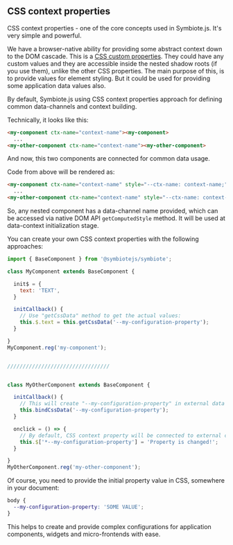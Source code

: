 ## CSS context properties

CSS context properties - one of the core concepts used in Symbiote.js. It's very simple and powerful.

We have a browser-native ability for providing some abstract context down to the DOM cascade. 
This is a [CSS custom properties](https://developer.mozilla.org/en-US/docs/Web/CSS/Using_CSS_custom_properties). They could have any custom values and they are accessible inside the nested shadow roots (if you use them), unlike the other CSS properties. The main purpose of this, is to provide values for element styling. But it could be used for providing some application data values also.

By default, Symbiote.js using CSS context properties approach for defining common data-channels and context building. 

Technically, it looks like this:
```html
<my-component ctx-name="context-name"><my-component>
  ...
<my-other-component ctx-name="context-name"><my-other-component>
```
And now, this two components are connected for common data usage.

Code from above will be rendered as:
```html
<my-component ctx-name="context-name" style="--ctx-name: context-name;">...<my-component>
  ...
<my-other-component ctx-name="context-name" style="--ctx-name: context-name;">...<my-other-component>
```

So, any nested component has a data-channel name provided, which can be accessed via native DOM API `getComputedStyle` method. It will be used at data-context initialization stage. 

You can create your own CSS context properties with the following approaches:
```javascript
import { BaseComponent } from '@symbiotejs/symbiote';

class MyComponent extends BaseComponent {

  init$ = {
    text: 'TEXT',
  }

  initCallback() {
    // Use "getCssData" method to get the actual values:
    this.$.text = this.getCssData('--my-configuration-property');
  }

}
MyComponent.reg('my-component');


/////////////////////////////////


class MyOtherComponent extends BaseComponent {

  initCallback() {
    // This will create "--my-configuration-property" in external data context and pass the initial value:
    this.bindCssData('--my-configuration-property');
  }

  onclick = () => {
    // By default, CSS context property will be connected to external context, so you need to use "*" prefix to access it:
    this.$['*--my-configuration-property'] = 'Property is changed!';
  }

}
MyOtherComponent.reg('my-other-component');
```

Of course, you need to provide the initial property value in CSS, somewhere in your document:
```css
body {
  --my-configuration-property: 'SOME VALUE';
}
```

This helps to create and provide complex configurations for application components, widgets and micro-frontends with ease.